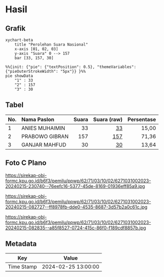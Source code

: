 # Hasil

## Grafik

```mermaid
xychart-beta
    title "Perolehan Suara Nasional"
    x-axis [01, 02, 03]
    y-axis "Suara" 0 --> 157
    bar [33, 157, 30]
```

```mermaid
%%{init: {"pie": {"textPosition": 0.5}, "themeVariables": {"pieOuterStrokeWidth": "5px"}} }%%
pie showData
    "1" : 33
    "2" : 157
    "3" : 30
```

## Tabel

| No. | Nama Paslon    | Suara | Suara (raw) | Persentase |
|:--- |:-------------- | -----:| -----------:| ----------:|
| 1   | ANIES MUHAIMIN | 33    | [33][p-1]   | 15,00      |
| 2   | PRABOWO GIBRAN | 157   | [157][p-2]  | 71,36      |
| 3   | GANJAR MAHFUD  | 30    | [30][p-3]   | 13,64      |


[p-1]: https://github.com/gigit-pemilu/pemilu-2024/blob/main/pilpres/hitung-suara/sub/62-kalimantan-tengah/sub/71-kota-palangkaraya/sub/03-jekan-raya/sub/1002-menteng/sub/023-tps/sub/paslon-1.txt
[p-2]: https://github.com/gigit-pemilu/pemilu-2024/blob/main/pilpres/hitung-suara/sub/62-kalimantan-tengah/sub/71-kota-palangkaraya/sub/03-jekan-raya/sub/1002-menteng/sub/023-tps/sub/paslon-2.txt
[p-3]: https://github.com/gigit-pemilu/pemilu-2024/blob/main/pilpres/hitung-suara/sub/62-kalimantan-tengah/sub/71-kota-palangkaraya/sub/03-jekan-raya/sub/1002-menteng/sub/023-tps/sub/paslon-3.txt

## Foto C Plano

https://sirekap-obj-formc.kpu.go.id/b6f3/pemilu/ppwp/62/71/03/10/02/6271031002023-20240215-230740--76eefc16-5377-45de-8169-01936eff85a9.jpg

https://sirekap-obj-formc.kpu.go.id/b6f3/pemilu/ppwp/62/71/03/10/02/6271031002023-20240215-082727--ff8978fb-dde0-4535-8687-3d57b2a0c61c.jpg

https://sirekap-obj-formc.kpu.go.id/b6f3/pemilu/ppwp/62/71/03/10/02/6271031002023-20240215-082835--a85f8527-0724-415c-86f0-f189cdf8857b.jpg


## Metadata

| Key        | Value               |
| ---------- | ------------------- |
| Time Stamp | 2024-02-25 13:00:00 |



